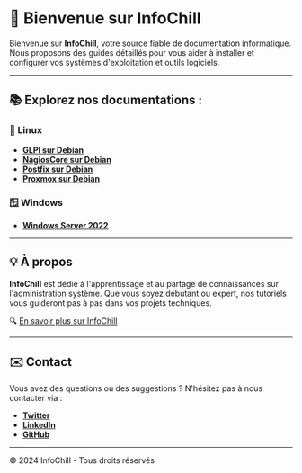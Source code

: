 <link rel="stylesheet" type="text/css" href="/assets/css/dark-theme.css">

# 🎉 Bienvenue sur InfoChill

Bienvenue sur **InfoChill**, votre source fiable de documentation informatique. Nous proposons des guides détaillés pour vous aider à installer et configurer vos systèmes d'exploitation et outils logiciels.

---

## 📚 Explorez nos documentations :

### 🐧 Linux
- **[GLPI sur Debian](linux/glpi-debian/index.md)**
- **[NagiosCore sur Debian](linux/nagioscore-debian/index.md)**
- **[Postfix sur Debian](linux/postfix-debian/index.md)**
- **[Proxmox sur Debian](linux/proxmox-debian/index.md)**


### 🪟 Windows
- **[Windows Server 2022](windows/winserv2022/index.md)**

---

## 💡 À propos
**InfoChill** est dédié à l'apprentissage et au partage de connaissances sur l'administration système. Que vous soyez débutant ou expert, nos tutoriels vous guideront pas à pas dans vos projets techniques.

🔍 [En savoir plus sur InfoChill](about.md)

---

## ✉️ Contact
Vous avez des questions ou des suggestions ? N'hésitez pas à nous contacter via :
- **[Twitter](#)**
- **[LinkedIn](#)**
- **[GitHub](#)**

---

&copy; 2024 InfoChill - Tous droits réservés
